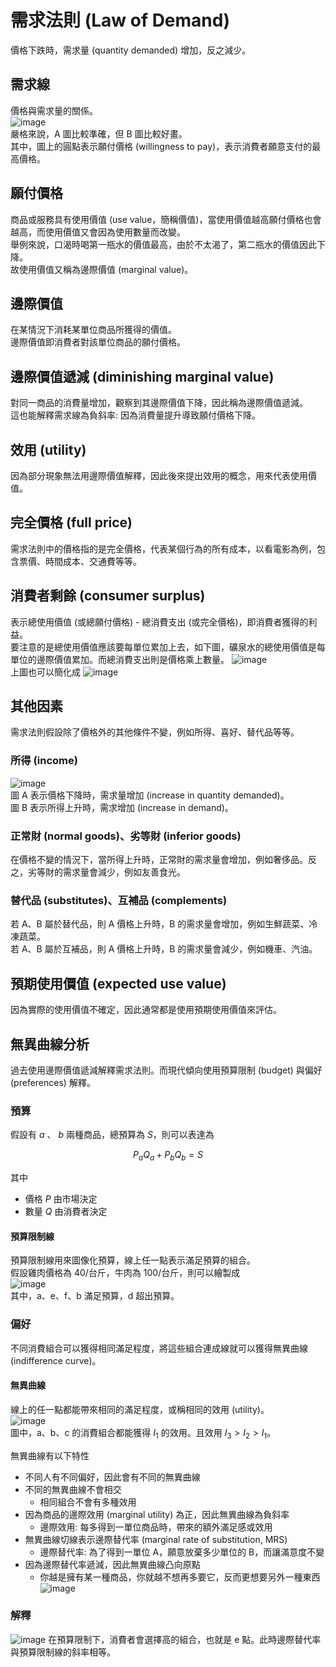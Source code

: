 # 需求法則 (Law of Demand)
價格下跌時，需求量 (quantity demanded) 增加，反之減少。

## 需求線
價格與需求量的關係。  
![image](https://github.com/user-attachments/assets/31d96b50-38a0-47c5-bfde-50aecdb79095)  
嚴格來說，A 圖比較準確，但 B 圖比較好畫。  
其中，圖上的圓點表示願付價格 (willingness to pay)，表示消費者願意支付的最高價格。

## 願付價格
商品或服務具有使用價值 (use value，簡稱價值)，當使用價值越高願付價格也會越高，而使用價值又會因為使用數量而改變。    
舉例來說，口渴時喝第一瓶水的價值最高，由於不太渴了，第二瓶水的價值因此下降。  
故使用價值又稱為邊際價值 (marginal value)。  

## 邊際價值
在某情況下消耗某單位商品所獲得的價值。  
邊際價值即消費者對該單位商品的願付價格。  

## 邊際價值遞減 (diminishing marginal value)
對同一商品的消費量增加，觀察到其邊際價值下降，因此稱為邊際價值遞減。  
這也能解釋需求線為負斜率: 因為消費量提升導致願付價格下降。

## 效用 (utility)
因為部分現象無法用邊際價值解釋，因此後來提出效用的概念，用來代表使用價值。

## 完全價格 (full price)
需求法則中的價格指的是完全價格，代表某個行為的所有成本，以看電影為例，包含票價、時間成本、交通費等等。   

## 消費者剩餘 (consumer surplus)
表示總使用價值 (或總願付價格) - 總消費支出 (或完全價格)，即消費者獲得的利益。  
要注意的是總使用價值應該要每單位累加上去，如下圖，礦泉水的總使用價值是每單位的邊際價值累加。而總消費支出則是價格乘上數量。
![image](https://github.com/user-attachments/assets/fd61338c-b21c-4769-b45a-acd75c0f445a)  
上圖也可以簡化成
![image](https://github.com/user-attachments/assets/55ec270b-c85d-494e-bed5-2e462994d583)  

## 其他因素
需求法則假設除了價格外的其他條件不變，例如所得、喜好、替代品等等。

### 所得 (income)
![image](https://github.com/user-attachments/assets/3728fa70-15c2-4f77-9c3b-ad330b66cd72)  
圖 A 表示價格下降時，需求量增加 (increase in quantity demanded)。  
圖 B 表示所得上升時，需求增加 (increase in demand)。

### 正常財 (normal goods)、劣等財 (inferior goods)
在價格不變的情況下，當所得上升時，正常財的需求量會增加，例如奢侈品。反之，劣等財的需求量會減少，例如友善食光。

### 替代品 (substitutes)、互補品 (complements)
若 A、B 屬於替代品，則 A 價格上升時，B 的需求量會增加，例如生鮮蔬菜、冷凍蔬菜。  
若 A、B 屬於互補品，則 A 價格上升時，B 的需求量會減少，例如機車、汽油。

## 預期使用價值 (expected use value)
因為實際的使用價值不確定，因此通常都是使用預期使用價值來評估。

## 無異曲線分析
過去使用邊際價值遞減解釋需求法則。而現代傾向使用預算限制 (budget) 與偏好 (preferences) 解釋。

### 預算
假設有 $a$ 、 $b$ 兩種商品，總預算為 $S$，則可以表達為  

$$
P_a Q_a + P_b Q_b = S
$$  

其中  
- 價格 $P$ 由市場決定
- 數量 $Q$ 由消費者決定

#### 預算限制線
預算限制線用來圖像化預算，線上任一點表示滿足預算的組合。  
假設雞肉價格為 40/台斤，牛肉為 100/台斤，則可以繪製成   
![image](https://github.com/user-attachments/assets/f9593ee6-6f9a-459c-981e-a4ad40bcc6cd)  
其中，a、e、f、b 滿足預算，d 超出預算。

### 偏好
不同消費組合可以獲得相同滿足程度，將這些組合連成線就可以獲得無異曲線 (indifference curve)。

#### 無異曲線
線上的任一點都能帶來相同的滿足程度，或稱相同的效用 (utility)。  
![image](https://github.com/user-attachments/assets/0f0ab4de-40df-45a6-a61d-20f8412a9854)  
圖中，a、b、c 的消費組合都能獲得 $I_1$ 的效用。且效用 $I_3 > I_2 > I_1$。

無異曲線有以下特性
- 不同人有不同偏好，因此會有不同的無異曲線
- 不同的無異曲線不會相交
  - 相同組合不會有多種效用
- 因為商品的邊際效用 (marginal utility) 為正，因此無異曲線為負斜率
  - 邊際效用: 每多得到一單位商品時，帶來的額外滿足感或效用
- 無異曲線切線表示邊際替代率 (marginal rate of substitution, MRS)
  - 邊際替代率: 為了得到一單位 A，願意放棄多少單位的 B，而讓滿意度不變
- 因為邊際替代率遞減，因此無異曲線凸向原點
  - 你越是擁有某一種商品，你就越不想再多要它，反而更想要另外一種東西
![image](https://github.com/user-attachments/assets/a6fc3b93-28e2-49a1-888e-7ecef749493b)

### 解釋
![image](https://github.com/user-attachments/assets/d0c47249-447a-43af-8e54-c7a54134b3f1)
在預算限制下，消費者會選擇高的組合，也就是 e 點。此時邊際替代率與預算限制線的斜率相等。
